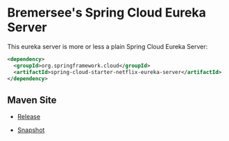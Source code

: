 # Bremersee's Spring Cloud Eureka Server

This eureka server is more or less a plain Spring Cloud Eureka Server:

```xml
<dependency>
  <groupId>org.springframework.cloud</groupId>
  <artifactId>spring-cloud-starter-netflix-eureka-server</artifactId>
</dependency>
```

## Maven Site

- [Release](https://bremersee.github.io/eureka/index.html)

- [Snapshot](https://nexus.bremersee.org/repository/maven-sites/eureka/1.2.0-SNAPSHOT/index.html)
